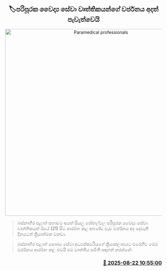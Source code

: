 <p align='center'><b><h2 align='center' title='Paramedical professionals' strike continues today'>🏷පරිපූරක වෛද්‍ය සේවා වෘත්තිකයන්ගේ වර්ජනය අදත් පැවැත්වෙයි</h2></b></p>
<p align='center'><img src='https://helakuru.sgp1.cdn.digitaloceanspaces.com/esana/images/lib/strike-new-archived.jpg' width='600' alt='Paramedical professionals' strike continues today'></p>

> බස්නාහිර පළාත් සභාවට අයත් සියලු රෝහල්වල පරිපූරක වෛද්‍ය සේවා වෘත්තිකයන් ඊයේ (21) සිට ආරම්භ කළ අඛණ්ඩ වැඩ වර්ජනය අද දෙවැනි දිනයටත් ක්‍රියාත්මක වනවා.

> බස්නාහිර පළාත් සෞඛ්‍ය සේවා අධ්‍යක්ෂවරියගේ ක්‍රියාකලාපයට එරෙහිව මෙම වර්ජනය ආරම්භ කළ බවයි එම වෘත්තීය සමිති සඳහන් කරන්නේ.



<h3 align='right'><a href='https://www.helakuru.lk/esana/p/112931/'>📅 2025-08-22 10:55:00</a></h3>
